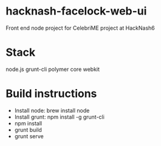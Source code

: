 hacknash-facelock-web-ui
========================
Front end node project for CelebriME project at HackNash6

Stack
========
node.js
grunt-cli
polymer core
webkit

Build instructions
========
* Install node: brew install node
* Install grunt: npm install -g grunt-cli
* npm install
* grunt build
* grunt serve
